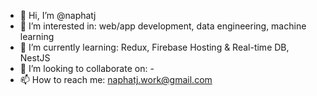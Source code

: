 - 👋 Hi, I’m @naphatj
- 👀 I’m interested in: web/app development, data engineering, machine learning
- 🌱 I’m currently learning: Redux, Firebase Hosting & Real-time DB, NestJS
- 💞️ I’m looking to collaborate on: - 
- 📫 How to reach me: naphatj.work@gmail.com

<!---
naphatj/naphatj is a ✨ special ✨ repository because its `README.md` (this file) appears on your GitHub profile.
You can click the Preview link to take a look at your changes.
--->
